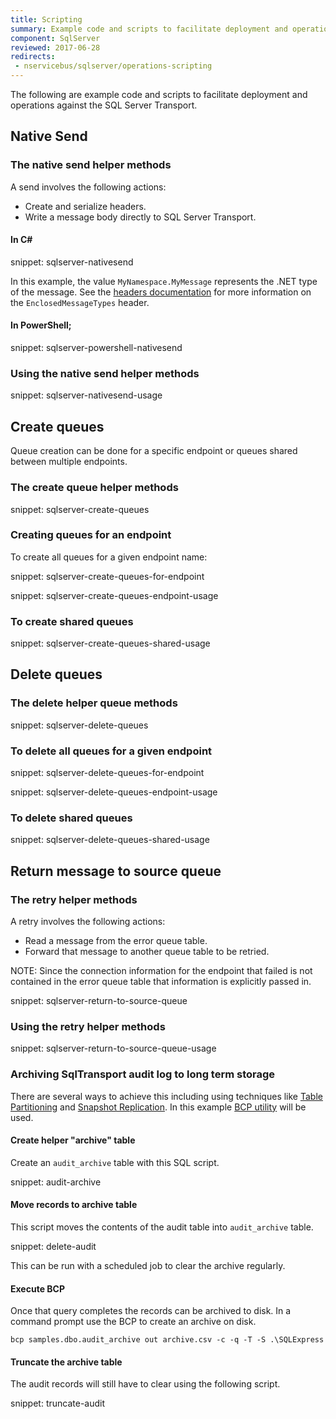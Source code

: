 ```yaml
---
title: Scripting
summary: Example code and scripts to facilitate deployment and operational actions against the SQLServer Transport.
component: SqlServer
reviewed: 2017-06-28
redirects:
 - nservicebus/sqlserver/operations-scripting
---
```


The following are example code and scripts to facilitate deployment and operations against the SQL Server Transport.


## Native Send


### The native send helper methods

A send involves the following actions:

 * Create and serialize headers.
 * Write a message body directly to SQL Server Transport.


#### In C&#35;

snippet: sqlserver-nativesend

In this example, the value `MyNamespace.MyMessage` represents the .NET type of the message. See the [headers documentation](/nservicebus/messaging/headers.md) for more information on the `EnclosedMessageTypes` header.


#### In PowerShell;

snippet: sqlserver-powershell-nativesend


### Using the native send helper methods

snippet: sqlserver-nativesend-usage


## Create queues

Queue creation can be done for a specific endpoint or queues shared between multiple endpoints.


### The create queue helper methods

snippet: sqlserver-create-queues


### Creating queues for an endpoint

To create all queues for a given endpoint name:

snippet: sqlserver-create-queues-for-endpoint

snippet: sqlserver-create-queues-endpoint-usage


### To create shared queues

snippet: sqlserver-create-queues-shared-usage


## Delete queues


### The delete helper queue methods

snippet: sqlserver-delete-queues


### To delete all queues for a given endpoint

snippet: sqlserver-delete-queues-for-endpoint

snippet: sqlserver-delete-queues-endpoint-usage


### To delete shared queues

snippet: sqlserver-delete-queues-shared-usage


## Return message to source queue


### The retry helper methods

A retry involves the following actions:

 * Read a message from the error queue table.
 * Forward that message to another queue table to be retried.

NOTE: Since the connection information for the endpoint that failed is not contained in the error queue table that information is explicitly passed in.

snippet: sqlserver-return-to-source-queue


### Using the retry helper methods

snippet: sqlserver-return-to-source-queue-usage


### Archiving SqlTransport audit log to long term storage

There are several ways to achieve this including using techniques like [Table Partitioning](https://docs.microsoft.com/en-us/sql/relational-databases/partitions/create-partitioned-tables-and-indexes) and [Snapshot Replication](https://docs.microsoft.com/en-us/sql/relational-databases/replication/snapshot-replication). In this example [BCP utility](https://docs.microsoft.com/en-us/sql/tools/bcp-utility) will be used.


#### Create helper "archive" table

Create an `audit_archive` table with this SQL script.

snippet: audit-archive


#### Move records to archive table

This script moves the contents of the audit table into `audit_archive` table.

snippet: delete-audit

This can be run with a scheduled job to clear the archive regularly.


#### Execute BCP

Once that query completes the records can be archived to disk. In a command prompt use the BCP to create an archive on disk.

```dos
bcp samples.dbo.audit_archive out archive.csv -c -q -T -S .\SQLExpress
```


#### Truncate the archive table

The audit records will still have to clear using the following script.

snippet: truncate-audit